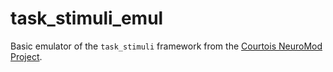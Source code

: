 # task_stimuli_emul

Basic emulator of the `task_stimuli` framework from the [Courtois NeuroMod Project](https://github.com/courtois-neuromod).
